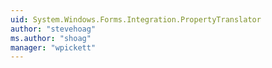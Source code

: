 ```yaml
---
uid: System.Windows.Forms.Integration.PropertyTranslator
author: "stevehoag"
ms.author: "shoag"
manager: "wpickett"
---
```

